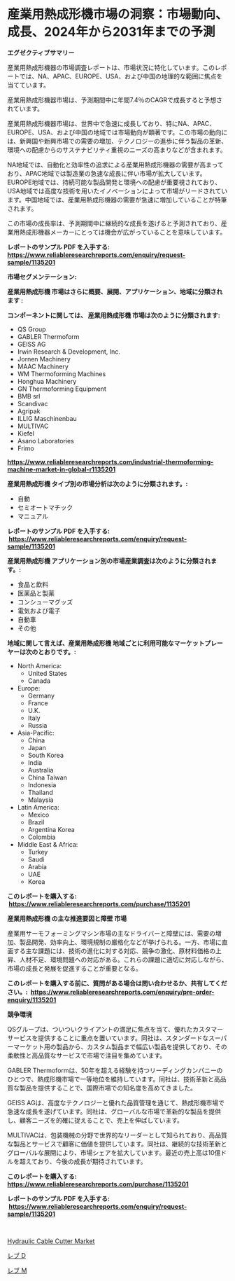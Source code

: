 <p><h1>産業用熱成形機市場の洞察：市場動向、成長、2024年から2031年までの予測</h1></p><p><strong>エグゼクティブサマリー</strong></p>
<p><p>産業用熱成形機器の市場調査レポートは、市場状況に特化しています。このレポートでは、NA、APAC、EUROPE、USA、および中国の地理的な範囲に焦点を当てています。</p><p>産業用熱成形機器市場は、予測期間中に年間7.4％のCAGRで成長すると予想されています。</p><p>産業用熱成形機器市場は、世界中で急速に成長しており、特にNA、APAC、EUROPE、USA、および中国の地域では市場動向が顕著です。この市場の動向には、新興国や新興市場での需要の増加、テクノロジーの進歩に伴う製品の革新、環境への配慮からのサステナビリティ重視のニーズの高まりなどが含まれます。</p><p>NA地域では、自動化と効率性の追求による産業用熱成形機器の需要が高まっており、APAC地域では製造業の急速な成長に伴い市場が拡大しています。EUROPE地域では、持続可能な製品開発と環境への配慮が重要視されており、USA地域では高度な技術を用いたイノベーションによって市場がリードされています。中国地域では、産業用熱成形機器の需要が急速に増加していることが特筆されます。</p><p>この市場の成長率は、予測期間中に継続的な成長を遂げると予測されており、産業用熱成形機器メーカーにとっては機会が広がっていることを意味しています。</p></p>
<p><strong>レポートのサンプル PDF を入手する: <a href="https://www.reliableresearchreports.com/enquiry/request-sample/1135201">https://www.reliableresearchreports.com/enquiry/request-sample/1135201</a></strong></p>
<p><strong>市場セグメンテーション:</strong></p>
<p><strong> 産業用熱成形機 市場はさらに概要、展開、アプリケーション、地域に分類されます :</strong></p>
<p><strong>コンポーネントに関しては、 産業用熱成形機 市場は次のように分類されます: &nbsp;</strong></p>
<p><ul><li>QS Group</li><li>GABLER Thermoform</li><li>GEISS AG</li><li>Irwin Research & Development, Inc.</li><li>Jornen Machinery</li><li>MAAC Machinery</li><li>WM Thermoforming Machines</li><li>Honghua Machinery</li><li>GN Thermoforming Equipment</li><li>BMB srl</li><li>Scandivac</li><li>Agripak</li><li>ILLIG Maschinenbau</li><li>MULTIVAC</li><li>Kiefel</li><li>Asano Laboratories</li><li>Frimo</li></ul></p>
<p><strong><a href="https://www.reliableresearchreports.com/industrial-thermoforming-machine-market-in-global-r1135201">https://www.reliableresearchreports.com/industrial-thermoforming-machine-market-in-global-r1135201</a></strong></p>
<p><strong> 産業用熱成形機 タイプ別の市場分析は次のように分類されます。:</strong></p>
<p><ul><li>自動</li><li>セミオートマチック</li><li>マニュアル</li></ul></p>
<p><strong>レポートのサンプル PDF を入手する: &nbsp;<a href="https://www.reliableresearchreports.com/enquiry/request-sample/1135201">https://www.reliableresearchreports.com/enquiry/request-sample/1135201</a></strong></p>
<p><strong> 産業用熱成形機 アプリケーション別の市場産業調査は次のように分類されます。:</strong></p>
<p><ul><li>食品と飲料</li><li>医薬品と製薬</li><li>コンシューマグッズ</li><li>電気および電子</li><li>自動車</li><li>その他</li></ul></p>
<p><strong>地域に関して言えば、産業用熱成形機 地域ごとに利用可能なマーケットプレーヤーは次のとおりです。:</strong></p>
<p><ul>
    <li>
        North America:
        <ul>
            <li>United States</li>
            <li>Canada</li>
        </ul>
    </li>
    <li>
        Europe:
        <ul>
            <li>Germany</li>
            <li>France</li>
            <li>U.K.</li>
            <li>Italy</li>
            <li>Russia</li>
        </ul>
    </li>
    <li>
        Asia-Pacific:
        <ul>
            <li>China</li>
            <li>Japan</li>
            <li>South Korea</li>
            <li>India</li>
            <li>Australia</li>
            <li>China Taiwan</li>
            <li>Indonesia</li>
            <li>Thailand</li>
            <li>Malaysia</li>
        </ul>
    </li>
    <li>
        Latin America:
        <ul>
            <li>Mexico</li>
            <li>Brazil</li>
            <li>Argentina Korea</li>
            <li>Colombia</li>
        </ul>
    </li>
    <li>
        Middle East & Africa:
        <ul>
            <li>Turkey</li>
            <li>Saudi</li>
            <li>Arabia</li>
            <li>UAE</li>
            <li>Korea</li>
        </ul>
    </li>
    </ul></p>
<p><strong>このレポートを購入する: &nbsp;<a href="https://www.reliableresearchreports.com/purchase/1135201">https://www.reliableresearchreports.com/purchase/1135201</a></strong></p>
<p><strong>産業用熱成形機 の主な推進要因と障壁 市場</strong></p>
<p><p>産業用サーモフォーミングマシン市場の主なドライバーと障壁には、需要の増加、製品開発、効率向上、環境規制の厳格化などが挙げられる。一方、市場に直面する主な課題には、技術の進化に対する対応、競争の激化、原材料価格の上昇、人材不足、環境問題への対応がある。これらの課題に適切に対応しながら、市場の成長と発展を促進することが重要となる。</p></p>
<p><strong>このレポートを購入する前に、質問がある場合は問い合わせるか、共有してください。:&nbsp; <a href="https://www.reliableresearchreports.com/enquiry/pre-order-enquiry/1135201">https://www.reliableresearchreports.com/enquiry/pre-order-enquiry/1135201</a></strong></p>
<p><strong>競争環境</strong></p>
<p><p>QSグループは、ついついクライアントの満足に焦点を当て、優れたカスタマーサービスを提供することに重点を置いています。同社は、スタンダードなスーパーマーケット用の製品から、カスタム製品まで幅広い製品を提供しており、その柔軟性と高品質なサービスで市場で注目を集めています。</p><p>GABLER Thermoformは、50年を超える経験を持つリーディングカンパニーのひとつで、熱成形機市場で一等地位を維持しています。同社は、技術革新と高品質な製品を提供することで、国際市場での知名度を高めてきました。</p><p>GEISS AGは、高度なテクノロジーと優れた品質管理を通じて、熱成形機市場で急速な成長を遂げています。同社は、グローバルな市場で革新的な製品を提供し、顧客ニーズを的確に捉えることで、売上を伸ばしています。</p><p>MULTIVACは、包装機械の分野で世界的なリーダーとして知られており、高品質な製品とサービスで顧客に価値を提供しています。同社は、継続的な技術革新とグローバルな展開により、市場シェアを拡大しています。最近の売上高は10億ドルを超えており、今後の成長が期待されています。</p></p>
<p><strong>このレポートを購入する: &nbsp; <a href="https://www.reliableresearchreports.com/purchase/1135201">https://www.reliableresearchreports.com/purchase/1135201</a></strong></p>
<p><strong>レポートのサンプル PDF を入手する: &nbsp;<a href="https://www.reliableresearchreports.com/enquiry/request-sample/1135201">https://www.reliableresearchreports.com/enquiry/request-sample/1135201</a></strong><strong></strong></p>
<p>&nbsp;</p>
<p><p><a href="https://view.publitas.com/reportprime-1/hydraulic-cable-cutter-market-size-reveals-the-best-marketing-channels-in-global-industry/">Hydraulic Cable Cutter Market</a></p><p><a href="https://github.com/LeanneBruen2023/Market-Research-Report-List-1/blob/main/930554226306.md">レブ D</a></p><p><a href="https://github.com/zekaoe592392/Market-Research-Report-List-1/blob/main/256489426307.md">レブ M</a></p></p>
